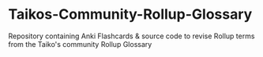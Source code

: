 # Taikos-Community-Rollup-Glossary
Repository containing Anki Flashcards &amp; source code to revise Rollup terms from the Taiko's community Rollup Glossary
